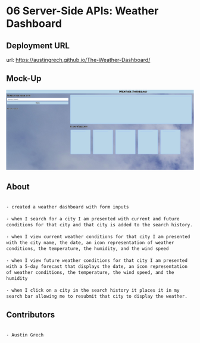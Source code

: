 # 06 Server-Side APIs: Weather Dashboard

## Deployment URL

url: https://austingrech.github.io/The-Weather-Dashboard/

## Mock-Up

![Mock up picture of my weather dashboard](assets/images/weatherdashboard.jpg)

## About

```

- created a weather dashboard with form inputs

- when I search for a city I am presented with current and future conditions for that city and that city is added to the search history.

- when I view current weather conditions for that city I am presented with the city name, the date, an icon representation of weather conditions, the temperature, the humidity, and the wind speed

- when I view future weather conditions for that city I am presented with a 5-day forecast that displays the date, an icon representation of weather conditions, the temperature, the wind speed, and the humidity

- when I click on a city in the search history it places it in my search bar allowing me to resubmit that city to display the weather.

```

## Contributors

```

- Austin Grech

```
